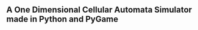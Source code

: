 A One Dimensional Cellular Automata Simulator made in Python and PyGame
-----------------------------------------------------------------------